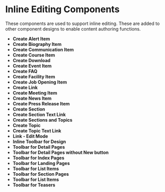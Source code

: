 # Inline Editing Components

These components are used to support inline editing. These are added to other component designs to enable content authoring functions.

-   **Create Alert Item**
-   **Create Biography Item**
-   **Create Communication Item**
-   **Create Course Item**
-   **Create Download**
-   **Create Event Item**
-   **Create FAQ**
-   **Create Facility Item**
-   **Create Job Opening Item**
-   **Create Link**
-   **Create Meeting Item**
-   **Create News Item**
-   **Create Press Release Item**
-   **Create Section**
-   **Create Section Text Link**
-   **Create Sections and Topics**
-   **Create Topic**
-   **Create Topic Text Link**
-   **Link - Edit Mode**
-   **Inline Toolbar for Design**
-   **Toolbar for Detail Pages**
-   **Toolbar for Detail Pages without New button**
-   **Toolbar for Index Pages**
-   **Toolbar for Landing Pages**
-   **Toolbar for List Items**
-   **Toolbar for Section Pages**
-   **Toolbar for List Items**
-   **Toolbar for Teasers**


